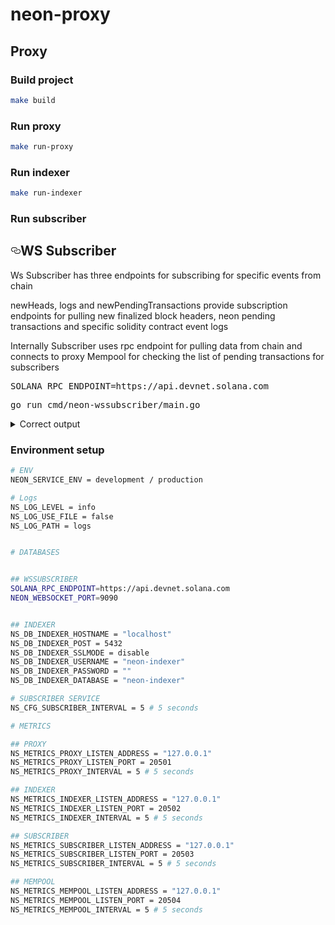 # neon-proxy

## Proxy

### Build project

```bash
make build
```

### Run proxy

```bash
make run-proxy
```

### Run indexer

```bash
make run-indexer
```

### Run subscriber
<h2><a id="user-content-whats-tron" class="anchor" aria-hidden="true" href="#whats-tron"><svg class="octicon octicon-link" viewBox="0 0 16 16" version="1.1" width="16" height="16" aria-hidden="true"><path fill-rule="evenodd" d="M4 9h1v1H4c-1.5 0-3-1.69-3-3.5S2.55 3 4 3h4c1.45 0 3 1.69 3 3.5 0 1.41-.91 2.72-2 3.25V8.59c.58-.45 1-1.27 1-2.09C10 5.22 8.98 4 8 4H4c-.98 0-2 1.22-2 2.5S3 9 4 9zm9-3h-1v1h1c1 0 2 1.22 2 2.5S13.98 12 13 12H9c-.98 0-2-1.22-2-2.5 0-.83.42-1.64 1-2.09V6.25c-1.09.53-2 1.84-2 3.25C6 11.31 7.55 13 9 13h4c1.45 0 3-1.69 3-3.5S14.5 6 13 6z"></path></svg></a>WS Subscriber</h2>
<p>Ws Subscriber has three endpoints for subscribing for specific events from chain</p>
<p>newHeads, logs and newPendingTransactions provide subscription endpoints for pulling new finalized block headers, neon pending transactions and specific solidity contract event logs </p>
<p>Internally Subscriber uses rpc endpoint for pulling data from chain and connects to proxy Mempool for checking the list of pending transactions for subscribers</p>

<div class="highlight highlight-source-shell"><pre>
SOLANA_RPC_ENDPOINT=https://api.devnet.solana.com
</pre></div>
<div class="highlight highlight-source-shell"><pre>
go run cmd/neon-wssubscriber/main.go
</pre></div>

<details>
<summary>Correct output</summary>
<div class="highlight highlight-source-shell"><pre>
{"level":"info","message":"Metrics server inicialization has been skipped"}
{"level":"info","message":"Service wssubscriber version  started"}
{"level":"info","message":"block pulling from rpc started ... "}
{"level":"info","message":"newHeads broadcaster sources registered"}
{"level":"info","message":"pending transaction pulling from mempool started ... "}
{"level":"info","message":"pendingTransaction broadcaster sources registered"}
{"level":"info","message":"logs pulling from blocks started ... "}
{"level":"info","message":"newLogs broadcaster sources registered"}
{"level":"info","message":"logParser: latest processed block slot signature 0"}
{"level":"info","message":"Service wssubscriber has been stopped"}
...
</pre></div>
</details>

### Environment setup

```bash
# ENV
NEON_SERVICE_ENV = development / production

# Logs
NS_LOG_LEVEL = info
NS_LOG_USE_FILE = false
NS_LOG_PATH = logs


# DATABASES


## WSSUBSCRIBER
SOLANA_RPC_ENDPOINT=https://api.devnet.solana.com
NEON_WEBSOCKET_PORT=9090


## INDEXER
NS_DB_INDEXER_HOSTNAME = "localhost"
NS_DB_INDEXER_POST = 5432
NS_DB_INDEXER_SSLMODE = disable
NS_DB_INDEXER_USERNAME = "neon-indexer"
NS_DB_INDEXER_PASSWORD = ""
NS_DB_INDEXER_DATABASE = "neon-indexer"

# SUBSCRIBER SERVICE
NS_CFG_SUBSCRIBER_INTERVAL = 5 # 5 seconds

# METRICS

## PROXY
NS_METRICS_PROXY_LISTEN_ADDRESS = "127.0.0.1"
NS_METRICS_PROXY_LISTEN_PORT = 20501
NS_METRICS_PROXY_INTERVAL = 5 # 5 seconds

## INDEXER
NS_METRICS_INDEXER_LISTEN_ADDRESS = "127.0.0.1"
NS_METRICS_INDEXER_LISTEN_PORT = 20502
NS_METRICS_INDEXER_INTERVAL = 5 # 5 seconds

## SUBSCRIBER
NS_METRICS_SUBSCRIBER_LISTEN_ADDRESS = "127.0.0.1"
NS_METRICS_SUBSCRIBER_LISTEN_PORT = 20503
NS_METRICS_SUBSCRIBER_INTERVAL = 5 # 5 seconds

## MEMPOOL
NS_METRICS_MEMPOOL_LISTEN_ADDRESS = "127.0.0.1"
NS_METRICS_MEMPOOL_LISTEN_PORT = 20504
NS_METRICS_MEMPOOL_INTERVAL = 5 # 5 seconds

```
